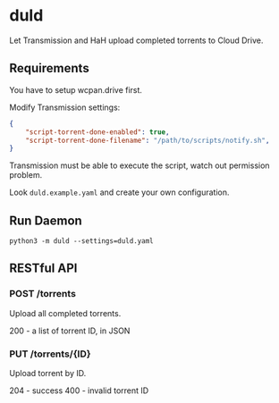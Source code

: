 # duld

Let Transmission and HaH upload completed torrents to Cloud Drive.

## Requirements

You have to setup wcpan.drive first.

Modify Transmission settings:

```json
{
    "script-torrent-done-enabled": true,
    "script-torrent-done-filename": "/path/to/scripts/notify.sh",
}
```

Transmission must be able to execute the script, watch out permission problem.

Look `duld.example.yaml` and create your own configuration.

## Run Daemon

```shell
python3 -m duld --settings=duld.yaml
```

## RESTful API

### POST /torrents

Upload all completed torrents.

200 - a list of torrent ID, in JSON

### PUT /torrents/{ID}

Upload torrent by ID.

204 - success
400 - invalid torrent ID
